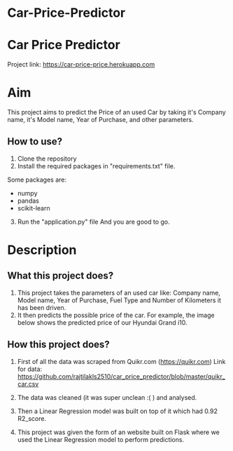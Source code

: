 # Car-Price-Predictor
# Car Price Predictor

Project link: https://car-price-price.herokuapp.com

# Aim

This project aims to predict the Price of an used Car by taking it's Company name, it's Model name, Year of Purchase, and other parameters.

## How to use?

1. Clone the repository
2. Install the required packages in "requirements.txt" file.

Some packages are:
 - numpy 
 - pandas 
 - scikit-learn

3. Run the "application.py" file
And you are good to go. 

# Description

## What this project does?

1. This project takes the parameters of an used car like: Company name, Model name, Year of Purchase, Fuel Type and Number of Kilometers it has been driven.
2. It then predicts the possible price of the car. For example, the image below shows the predicted price of our Hyundai Grand i10. 

## How this project does?

1. First of all the data was scraped from Quikr.com (https://quikr.com) 
Link for data: https://github.com/rajtilakls2510/car_price_predictor/blob/master/quikr_car.csv

2. The data was cleaned (it was super unclean :( ) and analysed.

3. Then a Linear Regression model was built on top of it which had 0.92 R2_score.

4. This project was given the form of an website built on Flask where we used the Linear Regression model to perform predictions.
